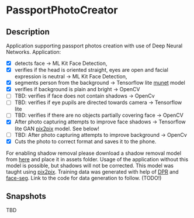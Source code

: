 # PassportPhotoCreator

## Description

Application supporting passport photos creation with use of Deep Neural Networks. Application:
- [x] detects face -> ML Kit Face Detection,
- [x] verifies if the head is oriented straight, eyes are open and facial expression is neutral -> ML Kit Face Detection,
- [x] segments person from the background -> Tensorflow lite [munet](https://github.com/tensorflow/examples/tree/master/lite/examples/image_segmentation/android) model
- [x] verifies if background is plain and bright -> OpenCV
- [ ] TBD: verifies if face does not contain shadows -> OpenCv
- [ ] TBD: verifies if eye pupils are directed towards camera -> Tensorflow lite
- [ ] TBD: verifies if there are no objects partially covering face -> OpenCV
- [x] After photo capturing attempts to improve face shadows -> Tensorflow lite GAN [pix2pix](https://github.com/affinelayer/pix2pix-tensorflow) model. See below!
- [ ] TBD: After photo capturing attempts to improve background -> OpenCv
- [x] Cuts the photo to correct format and saves it to the phone.

For enabling shadow removal please download a shadow removal model from [here](https://www.dropbox.com/s/lib09rdp7ku35o1/pix2pix.tflite?dl=0) and place it in assets folder.
Usage of the application without this model is possible, but shadows will not be corrected.
This model was taught using [pix2pix](https://github.com/affinelayer/pix2pix-tensorflow).
Training data was generated with help of [DPR](https://github.com/zhhoper/DPR) and
[face-seg](https://github.com/kampta/face-seg). Link to the code for data generation to follow. (TODO!)

## Snapshots

TBD
